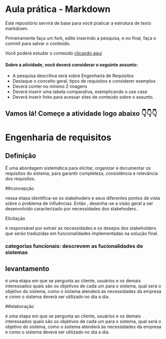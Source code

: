 # Aula prática - Markdown

Este repositório servirá de base para você praticar a estrutura de texto markdown. 

Primeiramente faça um fork, edite inserindo a pesquisa, e no final, faça o commit para salvar o conteúdo.

Você poderá estudar o conteúdo [clicando aqui](https://docs.pipz.com/central-de-ajuda/learning-center/guia-basico-de-markdown#open)

#### Sobre a atividade, você deverá considerar o seguinte assunto:

- A pesquisa descritiva será sobre Engenharia de Requisitos
- Destaque o conceito geral, tipos de requisitos e considerer exemplos
- Deverá conter no mínimo 2 imagens
- Deverá inserir uma tabela comparativa, exemplicando o use case
- Deverá inserir links para acessar sites de conteúdo sobre o assunto.


## Vamos lá! Começe a atividade logo abaixo 👇👇👇

# **Engenharia de requisitos**

## Definição 

É uma abordagem sistemática para elicitar, organizar e documentar os requisitos do sistema, para garantir completeza, consistência e relevância dos requisitos.

##concepção 

nessa etapa identifica-se os stakehoders e seus diferentes pontos de vista sobre o problema de influências .Então , desenha-se a visão geral a ser desenvolvido caracterizado por necessidades dos stakehoders.

Elicitação

é responsável por extrair as necessidades e os desejos dos stakeholders que serão traduzidas em funcionalidades implementadas na solução final.

### categorias funcionais: descrevem as fucionalidades do sistemas

## levantamento

é uma etapa em que se pergunta ao cliente, usuários e os demais interessados quais são os objetivos de cada um para o sistema, qual será o objetivo do sistema, como o sistema atenderá às necessidades da empresa e como o sistema deverá ser utilizado no dia a dia.

##elaboração

é uma etapa em que se pergunta ao cliente, usuários e os demais interessados quais são os objetivos de cada um para o sistema, qual será o objetivo do sistema, como o sistema atenderá às necessidades da empresa e como o sistema deverá ser utilizado no dia a dia.




































